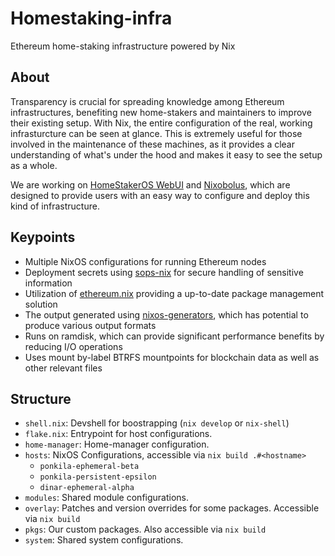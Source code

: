 # Homestaking-infra
Ethereum home-staking infrastructure powered by Nix

## About
Transparency is crucial for spreading knowledge among Ethereum infrastructures, benefiting new home-stakers and maintainers to improve their existing setup. With Nix, the entire configuration of the real, working infrasturcture can be seen at glance. This is extremely useful for those involved in the maintenance of these machines, as it provides a clear understanding of what's under the hood and makes it easy to see the setup as a whole.

We are working on [HomeStakerOS WebUI](https://github.com/ponkila/HomestakerOS) and [Nixobolus](https://github.com/ponkila/nixobolus), which are designed to provide users with an easy way to configure and deploy this kind of infrastructure.

## Keypoints
- Multiple NixOS configurations for running Ethereum nodes
- Deployment secrets using [sops-nix](https://github.com/Mic92/sops-nix) for secure handling of sensitive information
- Utilization of [ethereum.nix](https://github.com/nix-community/ethereum.nix) providing a up-to-date package management solution
- The output generated using [nixos-generators](https://github.com/nix-community/nixos-generators), which has potential to produce various output formats
- Runs on ramdisk, which can provide significant performance benefits by reducing I/O operations
- Uses mount by-label BTRFS mountpoints for blockchain data as well as other relevant files

## Structure
- `shell.nix`: Devshell for boostrapping (`nix develop` or `nix-shell`)
- `flake.nix`: Entrypoint for host configurations.
- `home-manager`: Home-manager configuration.
- `hosts`: NixOS Configurations, accessible via `nix build .#<hostname>`
  - `ponkila-ephemeral-beta`
  - `ponkila-persistent-epsilon`
  - `dinar-ephemeral-alpha`
- `modules`: Shared module configurations.
- `overlay`: Patches and version overrides for some packages. Accessible via `nix build`
- `pkgs`: Our custom packages. Also accessible via `nix build`
- `system`: Shared system configurations.